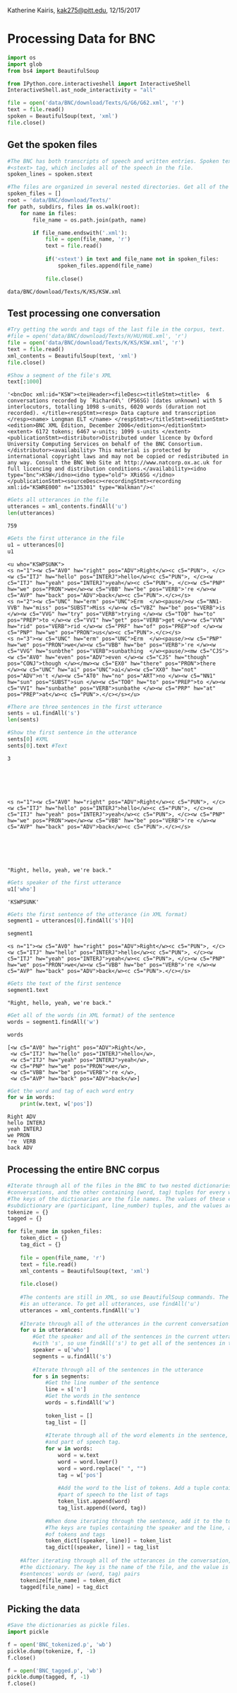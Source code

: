
Katherine Kairis, kak275@pitt.edu, 12/15/2017

# Processing Data for BNC


```python
import os
import glob
from bs4 import BeautifulSoup

from IPython.core.interactiveshell import InteractiveShell
InteractiveShell.ast_node_interactivity = "all"
```


```python
file = open('data/BNC/download/Texts/G/G6/G62.xml', 'r')
text = file.read()
spoken = BeautifulSoup(text, 'xml')
file.close()
```

## Get the spoken files


```python
#The BNC has both transcripts of speech and written entries. Spoken text is differentiated from written text with the 
#<stext> tag, which includes all of the speech in the file.
spoken_lines = spoken.stext
```


```python
#The files are organized in several nested directories. Get all of the files from all of the directories.
spoken_files = []
root = 'data/BNC/download/Texts/'
for path, subdirs, files in os.walk(root):
    for name in files:
        file_name = os.path.join(path, name)

        if file_name.endswith('.xml'):
            file = open(file_name, 'r')
            text = file.read()
        
            if('<stext') in text and file_name not in spoken_files:
                spoken_files.append(file_name)
            
            file.close()
```

    data/BNC/download/Texts/K/KS/KSW.xml


## Test processing one conversation


```python
#Try getting the words and tags of the last file in the corpus, text.
#file = open('data/BNC/download/Texts/H/HU/HUE.xml', 'r')
file = open('data/BNC/download/Texts/K/KS/KSW.xml', 'r')
text = file.read()
xml_contents = BeautifulSoup(text, 'xml')
file.close()
```


```python
#Show a segment of the file's XML 
text[:1000]
```




    '<bncDoc xml:id="KSW"><teiHeader><fileDesc><titleStmt><title>  6 conversations recorded by `Richard4\' (PS6SG) [dates unknown] with 5 interlocutors, totalling 1098 s-units, 6020 words (duration not recorded). </title><respStmt><resp> Data capture and transcription </resp><name> Longman ELT </name> </respStmt></titleStmt><editionStmt><edition>BNC XML Edition, December 2006</edition></editionStmt><extent> 6172 tokens; 6467 w-units; 1099 s-units </extent><publicationStmt><distributor>Distributed under licence by Oxford University Computing Services on behalf of the BNC Consortium.</distributor><availability> This material is protected by international copyright laws and may not be copied or redistributed in any way. Consult the BNC Web Site at http://www.natcorp.ox.ac.uk for full licencing and distribution conditions.</availability><idno type="bnc">KSW</idno><idno type="old"> XRi6SG </idno></publicationStmt><sourceDesc><recordingStmt><recording xml:id="KSWRE000" n="135301" type="Walkman"/><'




```python
#Gets all utterances in the file
utterances = xml_contents.findAll('u')
len(utterances)
```




    759




```python
#Gets the first utterance in the file
u1 = utterances[0]
u1
```




    <u who="KSWPSUNK">
    <s n="1"><w c5="AV0" hw="right" pos="ADV">Right</w><c c5="PUN">, </c><w c5="ITJ" hw="hello" pos="INTERJ">hello</w><c c5="PUN">, </c><w c5="ITJ" hw="yeah" pos="INTERJ">yeah</w><c c5="PUN">, </c><w c5="PNP" hw="we" pos="PRON">we</w><w c5="VBB" hw="be" pos="VERB">'re </w><w c5="AVP" hw="back" pos="ADV">back</w><c c5="PUN">.</c></s>
    <s n="2"><w c5="UNC" hw="erm" pos="UNC">Erm  </w><pause/><w c5="NN1-VVB" hw="miss" pos="SUBST">Miss </w><w c5="VBZ" hw="be" pos="VERB">is </w><w c5="VVG" hw="try" pos="VERB">trying </w><w c5="TO0" hw="to" pos="PREP">to </w><w c5="VVI" hw="get" pos="VERB">get </w><w c5="VVN" hw="rid" pos="VERB">rid </w><w c5="PRF" hw="of" pos="PREP">of </w><w c5="PNP" hw="we" pos="PRON">us</w><c c5="PUN">.</c></s>
    <s n="3"><w c5="UNC" hw="erm" pos="UNC">Erm  </w><pause/><w c5="PNP" hw="we" pos="PRON">we</w><w c5="VBB" hw="be" pos="VERB">'re </w><w c5="VVG" hw="sunbthe" pos="VERB">sunbathing  </w><pause/><mw c5="CJS"><w c5="AV0" hw="even" pos="ADV">even </w><w c5="CJS" hw="though" pos="CONJ">though </w></mw><w c5="EX0" hw="there" pos="PRON">there </w><w c5="UNC" hw="ai" pos="UNC">ai</w><w c5="XX0" hw="not" pos="ADV">n't </w><w c5="AT0" hw="no" pos="ART">no </w><w c5="NN1" hw="sun" pos="SUBST">sun </w><w c5="TO0" hw="to" pos="PREP">to </w><w c5="VVI" hw="sunbathe" pos="VERB">sunbathe </w><w c5="PRP" hw="at" pos="PREP">at</w><c c5="PUN">.</c></s></u>




```python
#There are three sentences in the first utterance
sents = u1.findAll('s')
len(sents)

#Show the first sentence in the utterance
sents[0] #XML
sents[0].text #Text
```




    3






    <s n="1"><w c5="AV0" hw="right" pos="ADV">Right</w><c c5="PUN">, </c><w c5="ITJ" hw="hello" pos="INTERJ">hello</w><c c5="PUN">, </c><w c5="ITJ" hw="yeah" pos="INTERJ">yeah</w><c c5="PUN">, </c><w c5="PNP" hw="we" pos="PRON">we</w><w c5="VBB" hw="be" pos="VERB">'re </w><w c5="AVP" hw="back" pos="ADV">back</w><c c5="PUN">.</c></s>






    "Right, hello, yeah, we're back."




```python
#Gets speaker of the first utterance
u1['who']
```




    'KSWPSUNK'




```python
#Gets the first sentence of the utterance (in XML format)
segment1 = utterances[0].findAll('s')[0]
```


```python
segment1
```




    <s n="1"><w c5="AV0" hw="right" pos="ADV">Right</w><c c5="PUN">, </c><w c5="ITJ" hw="hello" pos="INTERJ">hello</w><c c5="PUN">, </c><w c5="ITJ" hw="yeah" pos="INTERJ">yeah</w><c c5="PUN">, </c><w c5="PNP" hw="we" pos="PRON">we</w><w c5="VBB" hw="be" pos="VERB">'re </w><w c5="AVP" hw="back" pos="ADV">back</w><c c5="PUN">.</c></s>




```python
#Gets the text of the first sentence
segment1.text
```




    "Right, hello, yeah, we're back."




```python
#Get all of the words (in XML format) of the sentence
words = segment1.findAll('w')
```


```python
words
```




    [<w c5="AV0" hw="right" pos="ADV">Right</w>,
     <w c5="ITJ" hw="hello" pos="INTERJ">hello</w>,
     <w c5="ITJ" hw="yeah" pos="INTERJ">yeah</w>,
     <w c5="PNP" hw="we" pos="PRON">we</w>,
     <w c5="VBB" hw="be" pos="VERB">'re </w>,
     <w c5="AVP" hw="back" pos="ADV">back</w>]




```python
#Get the word and tag of each word entry
for w in words:
    print(w.text, w['pos'])
```

    Right ADV
    hello INTERJ
    yeah INTERJ
    we PRON
    're  VERB
    back ADV


## Processing the entire BNC corpus


```python
#Iterate through all of the files in the BNC to two nested dictionaries: one containing word tokens of the
#conversations, and the other containing (word, tag) tuples for every word in the corpus.
#The keys of the dictionaries are the file names. The values of these entries are subdictionaries. The keys of the
#subdictionary are (participant, line_number) tuples, and the values are either lists of tokens or (word, tag) tuples.
tokenize = {}
tagged = {}

for file_name in spoken_files:
    token_dict = {}
    tag_dict = {}
        
    file = open(file_name, 'r')
    text = file.read()
    xml_contents = BeautifulSoup(text, 'xml')
    
    file.close()
    
    #The contents are still in XML, so use BeautifulSoup commands. The tag 'u' indicates that the line
    #is an utterance. To get all utterances, use findAll('u')
    utterances = xml_contents.findAll('u')
    
    #Iterate through all of the utterances in the current conversation
    for u in utterances:
        #Get the speaker and all of the sentences in the current utterance. Sentences are are marked
        #with 's', so use findAll('s') to get all of the sentences in the utterance.
        speaker = u['who']
        segments = u.findAll('s')
        
        #Iterate through all of the sentences in the utterance
        for s in segments:
            #Get the line number of the sentence
            line = s['n']
            #Get the words in the sentence
            words = s.findAll('w')
            
            token_list = []
            tag_list = []
            
            #Iterate through all of the word elements in the sentence, and get the word's text
            #and part of speech tag.
            for w in words:
                word = w.text
                word = word.lower()
                word = word.replace(" ", "")
                tag = w['pos']
                
                #Add the word to the list of tokens. Add a tuple containing the word and its
                #part of speech to the list of tags
                token_list.append(word)
                tag_list.append((word, tag))
            
            #When done iterating through the sentence, add it to the token and tag dictionaries.
            #The keys are tuples containing the speaker and the line, and the values are the lists
            #of tokens and tags
            token_dict[(speaker, line)] = token_list
            tag_dict[(speaker, line)] = tag_list
            
    #After iterating through all of the utterances in the conversation, add the utterances to
    #the dictionary. The key is the name of the file, and the value is the dictionary containing
    #sentences' words or (word, tag) pairs
    tokenize[file_name] = token_dict
    tagged[file_name] = tag_dict
```

## Picking the data


```python
#Save the dictionaries as pickle files.
import pickle
```


```python
f = open('BNC_tokenized.p', 'wb')
pickle.dump(tokenize, f, -1)
f.close()
```


```python
f = open('BNC_tagged.p', 'wb')
pickle.dump(tagged, f, -1)
f.close()
```
